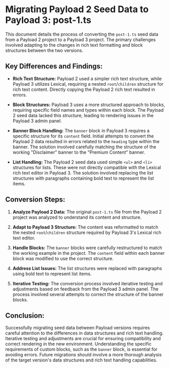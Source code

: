 # Migrating Payload 2 Seed Data to Payload 3: post-1.ts

This document details the process of converting the `post-1.ts` seed data from a Payload 2 project to a Payload 3 project.  The primary challenges involved adapting to the changes in rich text formatting and block structures between the two versions.

## Key Differences and Findings:

* **Rich Text Structure:** Payload 2 used a simpler rich text structure, while Payload 3 utilizes Lexical, requiring a nested `root`/`children` structure for rich text content.  Directly copying the Payload 2 rich text resulted in errors.

* **Block Structures:** Payload 3 uses a more structured approach to blocks, requiring specific field names and types within each block.  The Payload 2 seed data lacked this structure, leading to rendering issues in the Payload 3 admin panel.

* **Banner Block Handling:** The `banner` block in Payload 3 requires a specific structure for its `content` field.  Initial attempts to convert the Payload 2 data resulted in errors related to the `heading` type within the banner.  The solution involved carefully matching the structure of the working "Disclaimer" banner to the "Premium Content" banner.

* **List Handling:** The Payload 2 seed data used simple `<ul>` and `<li>` structures for lists.  These were not directly compatible with the Lexical rich text editor in Payload 3.  The solution involved replacing the list structures with paragraphs containing bold text to represent the list items.


## Conversion Steps:

1. **Analyze Payload 2 Data:** The original `post-1.ts` file from the Payload 2 project was analyzed to understand its content and structure.

2. **Adapt to Payload 3 Structure:** The content was reformatted to match the nested `root`/`children` structure required by Payload 3's Lexical rich text editor.

3. **Handle Blocks:** The `banner` blocks were carefully restructured to match the working example in the project.  The `content` field within each banner block was modified to use the correct structure.

4. **Address List Issues:** The list structures were replaced with paragraphs using bold text to represent list items.

5. **Iterative Testing:** The conversion process involved iterative testing and adjustments based on feedback from the Payload 3 admin panel.  The process involved several attempts to correct the structure of the banner blocks.

## Conclusion:

Successfully migrating seed data between Payload versions requires careful attention to the differences in data structures and rich text handling.  Iterative testing and adjustments are crucial for ensuring compatibility and correct rendering in the new environment.  Understanding the specific requirements of custom blocks, such as the `banner` block, is essential for avoiding errors.  Future migrations should involve a more thorough analysis of the target version's data structures and rich text handling capabilities.
